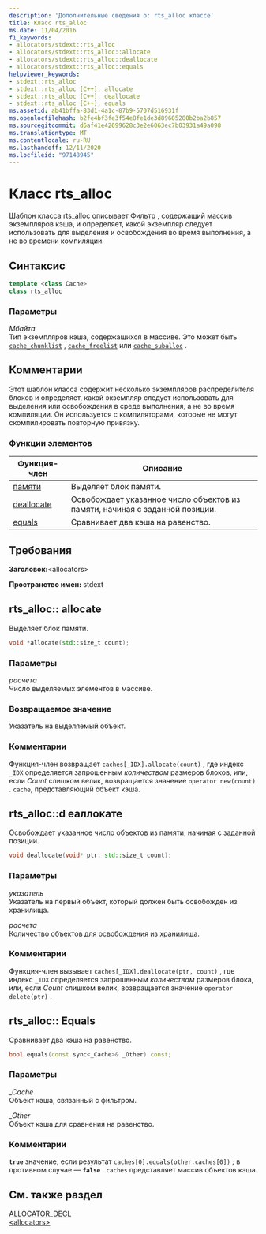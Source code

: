 ```yaml
---
description: 'Дополнительные сведения о: rts_alloc классе'
title: Класс rts_alloc
ms.date: 11/04/2016
f1_keywords:
- allocators/stdext::rts_alloc
- allocators/stdext::rts_alloc::allocate
- allocators/stdext::rts_alloc::deallocate
- allocators/stdext::rts_alloc::equals
helpviewer_keywords:
- stdext::rts_alloc
- stdext::rts_alloc [C++], allocate
- stdext::rts_alloc [C++], deallocate
- stdext::rts_alloc [C++], equals
ms.assetid: ab41bffa-83d1-4a1c-87b9-5707d516931f
ms.openlocfilehash: b2fe4bf3fe3f54e8fe1de3d89605280b2ba2b857
ms.sourcegitcommit: d6af41e42699628c3e2e6063ec7b03931a49a098
ms.translationtype: MT
ms.contentlocale: ru-RU
ms.lasthandoff: 12/11/2020
ms.locfileid: "97148945"
---
```

# <a name="rts_alloc-class"></a>Класс rts_alloc

Шаблон класса rts_alloc описывает [Фильтр](../standard-library/allocators-header.md) , содержащий массив экземпляров кэша, и определяет, какой экземпляр следует использовать для выделения и освобождения во время выполнения, а не во времени компиляции.

## <a name="syntax"></a>Синтаксис

```cpp
template <class Cache>
class rts_alloc
```

### <a name="parameters"></a>Параметры

*Мбайта*\
Тип экземпляров кэша, содержащихся в массиве. Это может быть [`cache_chunklist`](../standard-library/cache-chunklist-class.md) , [`cache_freelist`](../standard-library/cache-freelist-class.md) или [`cache_suballoc`](../standard-library/cache-suballoc-class.md) .

## <a name="remarks"></a>Комментарии

Этот шаблон класса содержит несколько экземпляров распределителя блоков и определяет, какой экземпляр следует использовать для выделения или освобождения в среде выполнения, а не во время компиляции. Он используется с компиляторами, которые не могут скомпилировать повторную привязку.

### <a name="member-functions"></a>Функции элементов

|Функция-член|Описание|
|-|-|
|[памяти](#allocate)|Выделяет блок памяти.|
|[deallocate](#deallocate)|Освобождает указанное число объектов из памяти, начиная с заданной позиции.|
|[equals](#equals)|Сравнивает два кэша на равенство.|

## <a name="requirements"></a>Требования

**Заголовок:**\<allocators>

**Пространство имен:** stdext

## <a name="rts_allocallocate"></a><a name="allocate"></a> rts_alloc:: allocate

Выделяет блок памяти.

```cpp
void *allocate(std::size_t count);
```

### <a name="parameters"></a>Параметры

*расчета*\
Число выделяемых элементов в массиве.

### <a name="return-value"></a>Возвращаемое значение

Указатель на выделяемый объект.

### <a name="remarks"></a>Комментарии

Функция-член возвращает `caches[_IDX].allocate(count)` , где индекс `_IDX` определяется запрошенным *количеством* размеров блоков, или, если *Count* слишком велик, возвращается значение `operator new(count)` . `cache`, представляющий объект кэша.

## <a name="rts_allocdeallocate"></a><a name="deallocate"></a> rts_alloc::d еаллокате

Освобождает указанное число объектов из памяти, начиная с заданной позиции.

```cpp
void deallocate(void* ptr, std::size_t count);
```

### <a name="parameters"></a>Параметры

*указатель*\
Указатель на первый объект, который должен быть освобожден из хранилища.

*расчета*\
Количество объектов для освобождения из хранилища.

### <a name="remarks"></a>Комментарии

Функция-член вызывает `caches[_IDX].deallocate(ptr, count)` , где индекс `_IDX` определяется запрошенным *количеством* размеров блока, или, если *Count* слишком велик, возвращается значение `operator delete(ptr)` .

## <a name="rts_allocequals"></a><a name="equals"></a> rts_alloc:: Equals

Сравнивает два кэша на равенство.

```cpp
bool equals(const sync<_Cache>& _Other) const;
```

### <a name="parameters"></a>Параметры

*_Cache*\
Объект кэша, связанный с фильтром.

*_Other*\
Объект кэша для сравнения на равенство.

### <a name="remarks"></a>Комментарии

**`true`** значение, если результат `caches[0].equals(other.caches[0])` ; в противном случае — **`false`** . `caches` представляет массив объектов кэша.

## <a name="see-also"></a>См. также раздел

[ALLOCATOR_DECL](../standard-library/allocators-functions.md#allocator_decl)\
[\<allocators>](../standard-library/allocators-header.md)
